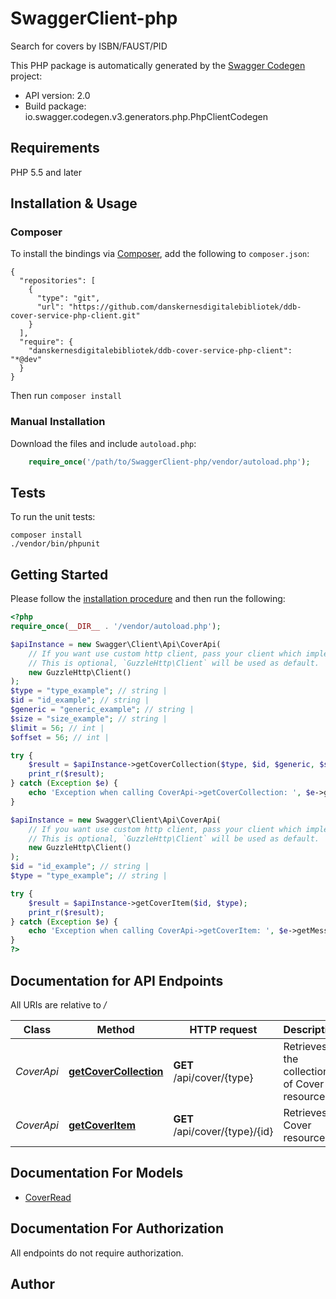 # SwaggerClient-php
Search for covers by ISBN/FAUST/PID

This PHP package is automatically generated by the [Swagger Codegen](https://github.com/swagger-api/swagger-codegen) project:

- API version: 2.0
- Build package: io.swagger.codegen.v3.generators.php.PhpClientCodegen

## Requirements

PHP 5.5 and later

## Installation & Usage
### Composer

To install the bindings via [Composer](http://getcomposer.org/), add the following to `composer.json`:

```
{
  "repositories": [
    {
      "type": "git",
      "url": "https://github.com/danskernesdigitalebibliotek/ddb-cover-service-php-client.git"
    }
  ],
  "require": {
    "danskernesdigitalebibliotek/ddb-cover-service-php-client": "*@dev"
  }
}
```

Then run `composer install`

### Manual Installation

Download the files and include `autoload.php`:

```php
    require_once('/path/to/SwaggerClient-php/vendor/autoload.php');
```

## Tests

To run the unit tests:

```
composer install
./vendor/bin/phpunit
```

## Getting Started

Please follow the [installation procedure](#installation--usage) and then run the following:

```php
<?php
require_once(__DIR__ . '/vendor/autoload.php');

$apiInstance = new Swagger\Client\Api\CoverApi(
    // If you want use custom http client, pass your client which implements `GuzzleHttp\ClientInterface`.
    // This is optional, `GuzzleHttp\Client` will be used as default.
    new GuzzleHttp\Client()
);
$type = "type_example"; // string |
$id = "id_example"; // string |
$generic = "generic_example"; // string |
$size = "size_example"; // string |
$limit = 56; // int |
$offset = 56; // int |

try {
    $result = $apiInstance->getCoverCollection($type, $id, $generic, $size, $limit, $offset);
    print_r($result);
} catch (Exception $e) {
    echo 'Exception when calling CoverApi->getCoverCollection: ', $e->getMessage(), PHP_EOL;
}

$apiInstance = new Swagger\Client\Api\CoverApi(
    // If you want use custom http client, pass your client which implements `GuzzleHttp\ClientInterface`.
    // This is optional, `GuzzleHttp\Client` will be used as default.
    new GuzzleHttp\Client()
);
$id = "id_example"; // string |
$type = "type_example"; // string |

try {
    $result = $apiInstance->getCoverItem($id, $type);
    print_r($result);
} catch (Exception $e) {
    echo 'Exception when calling CoverApi->getCoverItem: ', $e->getMessage(), PHP_EOL;
}
?>
```

## Documentation for API Endpoints

All URIs are relative to */*

Class | Method | HTTP request | Description
------------ | ------------- | ------------- | -------------
*CoverApi* | [**getCoverCollection**](docs/Api/CoverApi.md#getcovercollection) | **GET** /api/cover/{type} | Retrieves the collection of Cover resources.
*CoverApi* | [**getCoverItem**](docs/Api/CoverApi.md#getcoveritem) | **GET** /api/cover/{type}/{id} | Retrieves a Cover resource.

## Documentation For Models

 - [CoverRead](docs/Model/CoverRead.md)

## Documentation For Authorization

 All endpoints do not require authorization.


## Author



